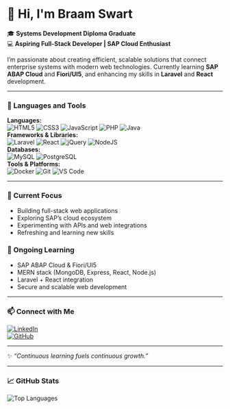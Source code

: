 # 👋 Hi, I'm Braam Swart   

🎓 **Systems Development Diploma Graduate**  
💻 **Aspiring Full-Stack Developer | SAP Cloud Enthusiast**

I’m passionate about creating efficient, scalable solutions that connect enterprise systems with modern web technologies.
Currently learning **SAP ABAP Cloud** and **Fiori/UI5**, and enhancing my skills in **Laravel** and **React** development.

---

### 🧰 Languages and Tools
**Languages:**  
![HTML5](https://img.shields.io/badge/html5-%23E34F26.svg?style=for-the-badge&logo=html5&logoColor=white)
![CSS3](https://img.shields.io/badge/css3-%231572B6.svg?style=for-the-badge&logo=css3&logoColor=white)
![JavaScript](https://img.shields.io/badge/JavaScript-F7DF1E?style=for-the-badge&logo=javascript&logoColor=black)
![PHP](https://img.shields.io/badge/PHP-777BB4?style=for-the-badge&logo=php&logoColor=white)
![Java](https://img.shields.io/badge/Java-ED8B00?style=for-the-badge&logo=openjdk&logoColor=white)
<br>
**Frameworks & Libraries:**  
![Laravel](https://img.shields.io/badge/Laravel-FF2D20?style=for-the-badge&logo=laravel&logoColor=white)
![React](https://img.shields.io/badge/React-20232A?style=for-the-badge&logo=react&logoColor=61DAFB)
![jQuery](https://img.shields.io/badge/jquery-%230769AD.svg?style=for-the-badge&logo=jquery&logoColor=white)
![NodeJS](https://img.shields.io/badge/node.js-6DA55F?style=for-the-badge&logo=node.js&logoColor=white)
<br>
**Databases:**  
![MySQL](https://img.shields.io/badge/MySQL-005C84?style=for-the-badge&logo=mysql&logoColor=white)
![PostgreSQL](https://img.shields.io/badge/PostgreSQL-316192?style=for-the-badge&logo=postgresql&logoColor=white)
<br>
**Tools & Platforms:**  
![Docker](https://img.shields.io/badge/docker-%230db7ed.svg?style=for-the-badge&logo=docker&logoColor=white)
![Git](https://img.shields.io/badge/Git-F05032?style=for-the-badge&logo=git&logoColor=white)
![VS Code](https://img.shields.io/badge/VS%20Code-007ACC?style=for-the-badge&logo=visualstudiocode&logoColor=white)

---

### 🚀 Current Focus
- Building full-stack web applications  
- Exploring SAP’s cloud ecosystem  
- Experimenting with APIs and web integrations  
- Refreshing and learning new skills  

### 🌱 Ongoing Learning
- SAP ABAP Cloud & Fiori/UI5  
- MERN stack (MongoDB, Express, React, Node.js)  
- Laravel + React integration  
- Secure and scalable web development  

---

### 📫 Connect with Me
[![LinkedIn](https://img.shields.io/badge/LinkedIn-B.Swart-blue?logo=linkedin)](https://linkedin.com/in/b-swart-dev)  
[![GitHub](https://img.shields.io/badge/GitHub-b--swart--dev-black?logo=github)](https://github.com/b-swart-dev)

---

✨ _“Continuous learning fuels continuous growth.”_  

---

### 📈 GitHub Stats
![Top Languages](https://github-readme-stats.vercel.app/api/top-langs/?username=b-swart-dev&layout=compact&theme=tokyonight)
